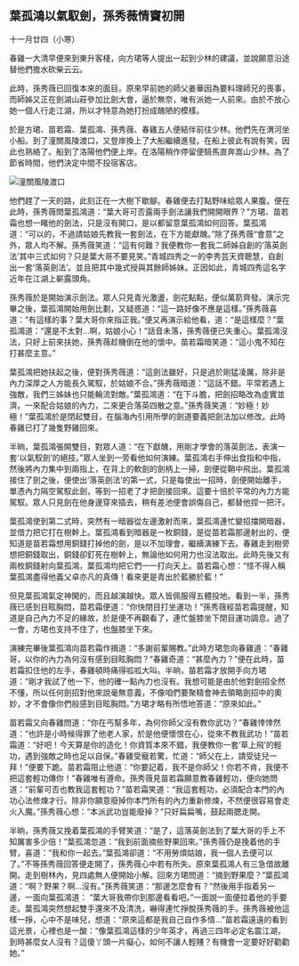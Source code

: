 葉孤鴻以氣馭劍，孫秀薇情竇初開
------------------------------

十一月廿四（小寒）

春雞一大清早便來到東升客棧，向方珺等人提出一起到少林的建議，並說願意沿途替他們擔水砍柴云云。

此時，孫秀薇已回復本來的面目。原來早前她的師父姜華因為要料理師兄的喪事，而師姊又正在劍湖山莊參加比劍大會，逼於無奈，唯有派她一人前來。由於不放心她一個人行走江湖，所以才特意為她打扮成醜陋的模樣。

於是方珺、苗若霜、葉孤鴻、孫秀薇、春雞五人便結伴前往少林。他們先在渭河坐小船。到了潼關風陵渡口，又登岸換上了大船繼續進發。在船上彼此有說有笑，因此也熟絡了。船到了洛陽他們便上岸。在洛陽稍作停留便騎馬直奔嵩山少林。為了節省時間，他們決定中間不投宿客店。

![潼關風陵渡口](http://www.likefar.com/attached/image/20121115/50a45dedeb23b.jpg)

他們趕了一天的路，此刻正在一大樹下歇腳。春雞便去打點野味給眾人果腹。便在此時，孫秀薇問葉孤鴻道：“葉大哥可否露兩手劍法讓我們開開眼界？”方珺、苗若霜也想一睹他的劍法，只是沒有開口，是以都留意葉孤鴻如何回答。葉孤鴻道：“可以的，不過請姑娘先教我一套劍法，在下方能獻醜。”除了孫秀薇“會意”之外，眾人均不解。孫秀薇笑道：“這有何難？我便教你一套我二師姊自創的‘落英劍法’其中三式如何？只是葉大哥不要見笑。”青城四秀之一的李秀芸天資聰慧，自創出一套‘落英劍法’。並且把其中幾式授與其餘師姊妹。正因如此，青城四秀這名字近年在江湖上嶄露頭角。

孫秀薇於是開始演示劍法。眾人只見青光激盪，劍花點點，便似萬箭齊發。演示完畢之後，葉孤鴻開始用劍比劃，又疑惑道：“這一路好像不應是這樣。”孫秀薇喜道：“有這樣的事？葉大哥你來指正我。”便又再演示給他看，道：“是這樣麼？”葉孤鴻道：“還是不太對...啊，姑娘小心！”話音未落，孫秀薇便已失重心。葉孤鴻沒法，只好上前來扶她，孫秀薇趁機倒在他的懷中。苗若霜暗笑道：“這小鬼不知在打甚麼主意。”

葉孤鴻把她扶起之後，便對孫秀薇道：“這劍法雖好，只是過於剛猛凌厲，除非是內力深厚之人方能長久駕馭，於姑娘不合。”孫秀薇暗道：“這話不錯。平常若遇上強敵，我們三姊妹也只能輪流對敵。”葉孤鴻道：“在下斗膽，把劍招略改為虛實並濟。一來配合姑娘的內力，二來更合落英四散之意。”孫秀薇笑道：“妙極！妙極！”葉孤鴻於是閉起雙目，在腦海內引用所學的劍道要義把劍法加以修改。此時春雞已打了幾隻野雞回來。

半晌，葉孤鴻張開雙目，對眾人道：“在下獻醜，用剛才學會的落英劍法，表演一套‘以氣馭劍’的絕技。”眾人坐到一旁看他如何演練。葉孤鴻右手伸出食指和中指，然後將內力集中到兩指上，在背上的軟劍的劍柄上一掃，劍便從鞘中飛出。葉孤鴻接住了劍之後，便使出‘落英劍法’的第一式，只是每使出一招時，劍便開始離手，單憑內力隔空駕馭此劍，等到一招老了才把劍接回來。這要十倍於平常的內力方能駕馭。眾人只見劍在他身邊穿來插去，稍有差池便會誤傷自己，都替他捏一把汗。

葉孤鴻使到第二式時，突然有一暗器從左邊激射而來，葉孤鴻連忙變招擋開暗器，並借力把它打在樹幹上。葉孤鴻看到暗器是一枚銅錢，是從苗若霜那邊射出的，便知道是苗若霜想用銅錢打掉他的劍，是以不加理會，繼續演練下去。春雞走到樹旁想把銅錢取出，銅錢卻釘死在樹幹上，無論他如何用力也沒法取出。此時先後又有兩枚銅錢射向葉孤鴻，葉孤鴻均把它們一一打向天上。苗若霜心想：“怪不得人稱葉孤鴻盡得他義父卓亦凡的真傳！看來更是青出於藍勝於藍！”

但見葉孤鴻氣定神閑的，而且越演越快。眾人皆佩服得五體投地。看到一半，孫秀薇已感到目眩胸悶，苗若霜便道：“你快閉目打坐運功！”孫秀薇經苗若霜提醒，知道是自己內力不足的緣故，於是便不再觀看了，連忙盤膝坐下閉目運功調息。過了一會，方珺也支持不住了，也盤膝坐下來。

演練完畢後葉孤鴻向苗若霜作揖道：“多謝前輩賜教。”此時方珺忽向春雞道：“春雞哥，以你的內力為何沒有感到目眩胸悶？”春雞奇道：“甚麼內力？”便在此時，苗若霜扣住他的左手，春雞頓時痛得呱呱大叫。半晌，苗若霜才放開手向方珺道：“剛才我試了他一下，他的確一點內力也沒有。我想可能是由於他對劍招全然不懂，所以任何劍招對他來說毫無意義，不像咱們要聚精會神去領略劍招中的奧妙，才不會像你們般感到目眩胸悶。”方珺才略有所悟地答道：“原來如此。”

苗若霜又向春雞問道：“你在丐幫多年，為何你師父沒有教你武功？”春雞悻悻然道：“也許是小時候得罪了他老人家，於是他便懷恨在心，從來不教我武功！”苗若霜道：“好吧！今天算是你的造化！你資質本來不錯，我便教你一套‘草上飛’的輕功，遇到強敵之時也足以自保。”春雞受寵若驚，忙道：“師父在上，請受徒兒一拜！”便要下跪。苗若霜阻止他道：“你要記着，我不是你師父！你若不肯，我便不把這套輕功傳你！”春雞唯有遵命。孫秀薇見苗若霜願意教春雞輕功，便向她問道：“前輩可否也教我這套輕功？”苗若霜笑道：“我這套輕功，必須配合本門的內功心法修煉才行。除非你願意廢掉你本門所有的內力重新修煉，不然便很容易會走火入魔。”孫秀薇心想：“本派武功豈能廢掉？”只好扁扁嘴，鼓起兩腮走開。

半晌，孫秀薇又挽着葉孤鴻的手臂笑道：“是了，這落英劍法到了葉大哥的手上不知厲害多少倍！”葉孤鴻忽道：“我到前面摘些野果回來。”孫秀薇仍是挽着他的手臂，喜道：“我和你一起去。”葉孤鴻卻道：“不用勞煩姑娘，我一個人去便可以了。”不等孫秀薇回答便走開了，孫秀薇心中若有所失。原來葉孤鴻人有三急借故離開。走到樹林內，見四處無人便開始小解。回來方珺問道：“摘到野果麼？”葉孤鴻道：“啊？野果？啊...沒有。”孫秀薇笑道：“那邊怎麼會有？”然後用手指着另一邊，一面向葉孤鴻道： “葉大哥我帶你到那邊看看吧。”一面說一面便拉着他的手要走。葉孤鴻突然想起雙手還來不及清洗，嚇得連忙掙脫孫秀薇的手。孫秀薇被他這樣一掙，心中不是味兒，想道：“原來這都是我自己自作多情...”苗若霜遠遠的看到這光景，心裡也是一酸：“像葉孤鴻這樣的少年英才，再過三四年必定名震江湖，到時甚麼女人沒有？這傻丫頭一片癡心，如何不讓人輕賤？有機會一定要好好勸勸她。”
